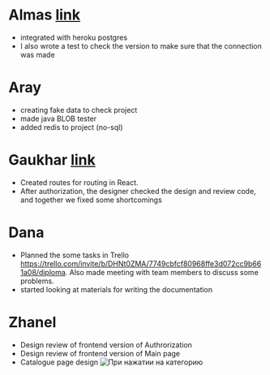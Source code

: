 # Almas [link](https://github.com/SuleymanDemirelKazakhstan/diploma-project-team-spirit/tree/backend/backend)
* integrated with heroku postgres
* I also wrote a test to check the version to make sure that the connection was made
# Aray
* creating fake data to check project
* made java BLOB tester
* added redis to project (no-sql)
# Gaukhar  [link](https://github.com/SuleymanDemirelKazakhstan/diploma-project-team-spirit/tree/frontend)
* Created routes for routing in React.
* After authorization, the designer checked the design and review code, and together we fixed some shortcomings
# Dana
* Planned the some tasks in Trello https://trello.com/invite/b/DHNt0ZMA/7749cbfcf80968ffe3d072cc9b661a08/diploma. Also made meeting with team members to discuss some problems.
* started looking at materials for writing the documentation

# Zhanel
* Design review of frontend version of Authrorization
* Design review of frontend version of Main page
* Catalogue page design
![При нажатии на категорию](https://user-images.githubusercontent.com/55758989/164986676-2dc44187-ca25-4dc8-a45d-68f87523a020.png)
